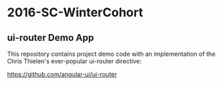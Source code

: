 # 2016-SC-WinterCohort

## ui-router Demo App

This repository contains project demo code with an implementation of the Chris Thielen's ever-popular ui-router directive:

https://github.com/angular-ui/ui-router